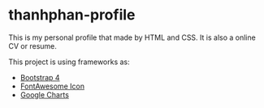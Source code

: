 # thanhphan-profile
This is my personal profile that made by HTML and CSS. It is also a online CV or resume.

This project is using frameworks as:
* [Bootstrap 4](https://getbootstrap.com/)
* [FontAwesome Icon](https://fontawesome.com/)
* [Google Charts](https://developers.google.com/chart/)
